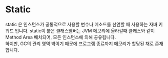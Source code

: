 
# Static

static 은 인스턴스가 공통적으로 사용할 변수나 메소드를 선언할 때 사용하는 자바 키워드 입니다.
static이 붙은 클래스멤버는 JVM 메모리에 올라갈때 클래스와 같이 Method Area 배치되어, 모든 인스턴스에 의해 공유됩니다.
<br>
하지만, GC의 관리 영역 밖이기 때문에 프로그램 종료까지 메모리가 할당된 채로 존재합니다.